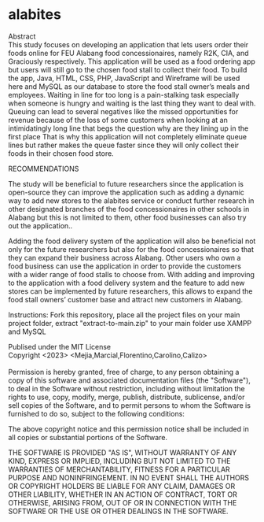 # alabites
Abstract<br>
This study focuses on developing an application that lets users order their foods online for FEU Alabang food concessionaires, namely R2K, CIA, and Graciously respectively. This application will be used as a food ordering app but users will still go to the chosen 
food stall to collect their food. To build the app, Java, HTML, CSS, PHP, JavaScript and Wireframe will be used here and MySQL as our database to store the food stall owner’s meals and employees. Waiting in line for too long is a pain-stalking task especially when
someone is hungry and waiting is the last thing they want to deal with. Queuing can lead to several negatives like the missed opportunities for revenue because of the loss of some customers when looking at an intimidatingly long line that begs the question why are 
they lining up in the first place That is why this application will not completely eliminate queue lines but rather makes the queue faster since they will only collect their foods in their chosen food store.

RECOMMENDATIONS

The study will be beneficial to future researchers since the application is open-source they can improve the application such as adding a dynamic way to add new stores to the alabites service or conduct further research in other designated branches of the food concessionaires in other schools in Alabang but this is not limited to them, other food businesses can also try out the application.. 

Adding the food delivery system of the application will also be beneficial not only for the future researchers but also for the food concessionaires so that they can expand their business across Alabang. Other users who own a food business can use the application in order to provide the customers with a wider range of food stalls to choose from. With adding and improving to the application with a food delivery system and the feature to add new stores can be implemented by future researchers, this allows to expand the food stall owners’ customer base and attract new customers in Alabang. 

Instructions:
Fork this repository, place all the project files on your main project folder, extract "extract-to-main.zip" to your main folder use XAMPP and MySQL

Publised under the MIT License<br>
Copyright <2023> <Mejia,Marcial,Florentino,Carolino,Calizo><br><br>
Permission is hereby granted, free of charge, to any person obtaining a copy of this software and associated documentation files (the "Software"), to deal in the Software without restriction, including without limitation the rights to use, copy, modify, merge, publish, distribute, sublicense, and/or sell copies of the Software, and to permit persons to whom the Software is furnished to do so, subject to the following conditions:

The above copyright notice and this permission notice shall be included in all copies or substantial portions of the Software.

THE SOFTWARE IS PROVIDED "AS IS", WITHOUT WARRANTY OF ANY KIND, EXPRESS OR IMPLIED, INCLUDING BUT NOT LIMITED TO THE WARRANTIES OF MERCHANTABILITY, FITNESS FOR A PARTICULAR PURPOSE AND NONINFRINGEMENT. IN NO EVENT SHALL THE AUTHORS OR COPYRIGHT HOLDERS BE LIABLE FOR ANY CLAIM, DAMAGES OR OTHER LIABILITY, WHETHER IN AN ACTION OF CONTRACT, TORT OR OTHERWISE, ARISING FROM, OUT OF OR IN CONNECTION WITH THE SOFTWARE OR THE USE OR OTHER DEALINGS IN THE SOFTWARE.
